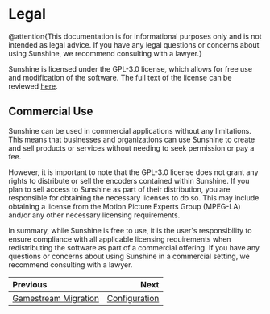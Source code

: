 # Legal
@attention{This documentation is for informational purposes only and is not intended as legal advice. If you have
any legal questions or concerns about using Sunshine, we recommend consulting with a lawyer.}

Sunshine is licensed under the GPL-3.0 license, which allows for free use and modification of the software.
The full text of the license can be reviewed [here](https://github.com/LizardByte/Sunshine/blob/master/LICENSE).

## Commercial Use
Sunshine can be used in commercial applications without any limitations. This means that businesses and organizations
can use Sunshine to create and sell products or services without needing to seek permission or pay a fee.

However, it is important to note that the GPL-3.0 license does not grant any rights to distribute or sell the encoders
contained within Sunshine. If you plan to sell access to Sunshine as part of their distribution, you are responsible
for obtaining the necessary licenses to do so. This may include obtaining a license from the
Motion Picture Experts Group (MPEG-LA) and/or any other necessary licensing requirements.

In summary, while Sunshine is free to use, it is the user's responsibility to ensure compliance with all applicable
licensing requirements when redistributing the software as part of a commercial offering. If you have any questions or
concerns about using Sunshine in a commercial setting, we recommend consulting with a lawyer.

<div class="section_buttons">

| Previous                                        |                              Next |
|:------------------------------------------------|----------------------------------:|
| [Gamestream Migration](gamestream_migration.md) | [Configuration](configuration.md) |

</div>

<details style="display: none;">
  <summary></summary>
  [TOC]
</details>
